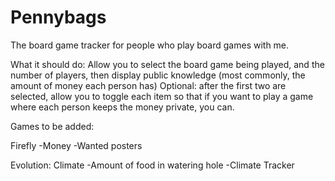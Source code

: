# Pennybags
The board game tracker for people who play board games with me.

What it should do:
Allow you to select the board game being played, and the number of players, then display public knowledge (most commonly, the amount of money each person has)
Optional: after the first two are selected, allow you to toggle each item so that if you want to play a game where each person keeps the money private, you can.

Games to be added:

Firefly
-Money
-Wanted posters

Evolution: Climate
-Amount of food in watering hole
-Climate Tracker
